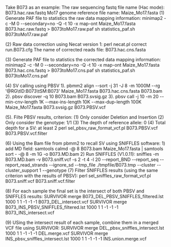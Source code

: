 Take B073 as an example: 
The raw sequencing fastq file name (Hac mode): B073.hac.raw.fastq
Mo17 genome reference file name:               Maize_Mo17.fasta
(1) Generate PAF file to statistics the raw data mapping information: 
      minimap2 -c -M 0 --secondary=no -Q -t 10 -x map-ont Maize_Mo17.fasta B073.hac.raw.fastq > B073toMo17.raw.paf
      sh statistics_paf.sh B073toMo17.raw.paf

(2) Raw data correction using Necat version 1:
  perl necat.pl correct run.B073.cfg
  The name of corrected reads file: B073.hac.cns.fasta

(3) Generate PAF file to statistics the corrected data mapping information: 
       minimap2 -c -M 0 --secondary=no -Q -t 10 -x map-ont Maize_Mo17.fasta B073.hac.cns.fastq > B073toMo17.cns.paf
       sh statistics_paf.sh B073toMo17.cns.paf

(4) SV calling using PBSV
    1). pbmm2 align --sort -j 31 -J 8 -m 1000M --rg '@RG\tID:B073\tSM:B073' Maize_Mo17.fasta B073.hac.cns.fasta B073.bam
    2). pbsv discover -q 10 B073.bam B073.svsig.gz
    3). pbsv call -j 10 -m 20 --min-cnv-length 1K --max-ins-length 10K --max-dup-length 100K Maize_Mo17.fasta B073.svsig.gz B073.PBSV.vcf

(5). Filte PBSV results, 
     criterion: 
     (1) Only consider Deletion and Insertion 
     (2) Only consider the genotype: 1/1
     (3) The depth of reference allele: 0 
     (4) Total depth for a SV: at least 2
     perl sel_pbsv_raw_format_vcf.pl B073.PBSV.vcf B073.PBSV.vcf.filter

(6) Using the Bam file from pbmm2 to recall SV using SNIFFLES software: 
    1) add MD field: 
       samtools calmd -@ 8 B073.bam Maize_Mo17.fasta | samtools sort - -@ 8 -m 1G -o B073.MD.bam
    2) Run SNIFFLES (V1.0.11): 
       sniffles -m B073.MD.bam -v B073.sniff.vcf -s 2 -t 4 -l 20 --report_BND --report_seq --report_read_strands --ignore_sd --tmp_file ./tmpfile/B073.tmp --cluster --cluster_support 1 --genotype
(7) Filter SNIFFLES results (using the same criterion with the results of PBSV):
      perl sel_sniffles_raw_format_vcf.pl B073.sniff.vcf B073.sniff.vcf.filter

(8) For each sample the final set is the intersect of both PBSV and SNIFFLES results: 
    SURVIVOR merge B073_DEL_PBSV_SNIFFLES_filtered.lst 1000 1 1 -1 -1 -1 B073_DEL_intersect.vcf
    SURVIVOR merge B073_INS_PBSV_SNIFFLES_filtered.lst 1000 1 1 -1 -1 -1 B073_INS_intersect.vcf

(9) USing the intersect result of each sample, combine them in a merged VCF file using SURVIVOR:
    SURVIVOR merge DEL_pbsv_sniffles_intersect.lst 1000 1 1 -1 -1 -1 DEL.merge.vcf
    SURVIVOR merge INS_pbsv_sniffles_intersect.lst 1000 1 1 -1 -1 -1 INS.union.merge.vcf
